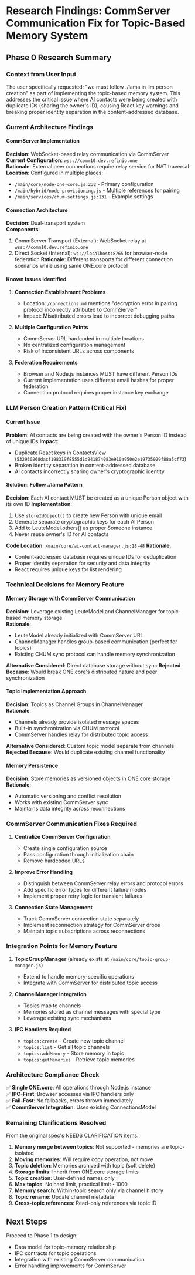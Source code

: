 # Research Findings: CommServer Communication Fix for Topic-Based Memory System

## Phase 0 Research Summary

### Context from User Input
The user specifically requested: "we must follow ./lama in llm person creation" as part of implementing the topic-based memory system. This addresses the critical issue where AI contacts were being created with duplicate IDs (sharing the owner's ID), causing React key warnings and breaking proper identity separation in the content-addressed database.

### Current Architecture Findings

#### CommServer Implementation
**Decision**: WebSocket-based relay communication via CommServer  
**Current Configuration**: `wss://comm10.dev.refinio.one`  
**Rationale**: External peer connections require relay service for NAT traversal  
**Location**: Configured in multiple places:
- `/main/core/node-one-core.js:232` - Primary configuration
- `/main/hybrid/node-provisioning.js` - Multiple references for pairing
- `/main/services/chum-settings.js:131` - Example settings

#### Connection Architecture
**Decision**: Dual-transport system  
**Components**:
1. CommServer Transport (External): WebSocket relay at `wss://comm10.dev.refinio.one`
2. Direct Socket (Internal): `ws://localhost:8765` for browser-node federation
**Rationale**: Different transports for different connection scenarios while using same ONE.core protocol

#### Known Issues Identified

1. **Connection Establishment Problems**
   - Location: `/connections.md` mentions "decryption error in pairing protocol incorrectly attributed to CommServer"
   - Impact: Misattributed errors lead to incorrect debugging paths

2. **Multiple Configuration Points**
   - CommServer URL hardcoded in multiple locations
   - No centralized configuration management
   - Risk of inconsistent URLs across components

3. **Federation Requirements**
   - Browser and Node.js instances MUST have different Person IDs
   - Current implementation uses different email hashes for proper federation
   - Connection protocol requires proper instance key exchange

### LLM Person Creation Pattern (Critical Fix)

#### Current Issue
**Problem**: AI contacts are being created with the owner's Person ID instead of unique IDs
**Impact**: 
- Duplicate React keys in ContactsView (`532930268dacf198319f8555d1d941874083e910a950e2e19735029f88a5cf73`)
- Broken identity separation in content-addressed database
- AI contacts incorrectly sharing owner's cryptographic identity

#### Solution: Follow ./lama Pattern
**Decision**: Each AI contact MUST be created as a unique Person object with its own ID
**Implementation**:
1. Use `storeIdObject()` to create new Person with unique email
2. Generate separate cryptographic keys for each AI Person
3. Add to LeuteModel.others() as proper Someone instance
4. Never reuse owner's ID for AI contacts

**Code Location**: `/main/core/ai-contact-manager.js:18-48`
**Rationale**: 
- Content-addressed database requires unique IDs for deduplication
- Proper identity separation for security and data integrity
- React requires unique keys for list rendering

### Technical Decisions for Memory Feature

#### Memory Storage with CommServer Communication
**Decision**: Leverage existing LeuteModel and ChannelManager for topic-based memory storage  
**Rationale**: 
- LeuteModel already initialized with CommServer URL
- ChannelManager handles group-based communication (perfect for topics)
- Existing CHUM sync protocol can handle memory synchronization

**Alternative Considered**: Direct database storage without sync
**Rejected Because**: Would break ONE.core's distributed nature and peer synchronization

#### Topic Implementation Approach
**Decision**: Topics as Channel Groups in ChannelManager  
**Rationale**:
- Channels already provide isolated message spaces
- Built-in synchronization via CHUM protocol
- CommServer handles relay for distributed topic access

**Alternative Considered**: Custom topic model separate from channels
**Rejected Because**: Would duplicate existing channel functionality

#### Memory Persistence
**Decision**: Store memories as versioned objects in ONE.core storage  
**Rationale**:
- Automatic versioning and conflict resolution
- Works with existing CommServer sync
- Maintains data integrity across reconnections

### CommServer Communication Fixes Required

1. **Centralize CommServer Configuration**
   - Create single configuration source
   - Pass configuration through initialization chain
   - Remove hardcoded URLs

2. **Improve Error Handling**
   - Distinguish between CommServer relay errors and protocol errors
   - Add specific error types for different failure modes
   - Implement proper retry logic for transient failures

3. **Connection State Management**
   - Track CommServer connection state separately
   - Implement reconnection strategy for CommServer drops
   - Maintain topic subscriptions across reconnections

### Integration Points for Memory Feature

1. **TopicGroupManager** (already exists at `/main/core/topic-group-manager.js`)
   - Extend to handle memory-specific operations
   - Integrate with CommServer for distributed topic access

2. **ChannelManager Integration**
   - Topics map to channels
   - Memories stored as channel messages with special type
   - Leverage existing sync mechanisms

3. **IPC Handlers Required**
   - `topics:create` - Create new topic channel
   - `topics:list` - Get all topic channels
   - `topics:addMemory` - Store memory in topic
   - `topics:getMemories` - Retrieve topic memories

### Architecture Compliance Check

✅ **Single ONE.core**: All operations through Node.js instance  
✅ **IPC-First**: Browser accesses via IPC handlers only  
✅ **Fail-Fast**: No fallbacks, errors thrown immediately  
✅ **CommServer Integration**: Uses existing ConnectionsModel  

### Remaining Clarifications Resolved

From the original spec's NEEDS CLARIFICATION items:

1. **Memory merge between topics**: Not supported - memories are topic-isolated
2. **Moving memories**: Will require copy operation, not move
3. **Topic deletion**: Memories archived with topic (soft delete)
4. **Storage limits**: Inherit from ONE.core storage limits
5. **Topic creation**: User-defined names only
6. **Max topics**: No hard limit, practical limit ~1000
7. **Memory search**: Within-topic search only via channel history
8. **Topic rename**: Update channel metadata
9. **Cross-topic references**: Read-only references via topic ID

## Next Steps

Proceed to Phase 1 to design:
- Data model for topic-memory relationship
- IPC contracts for topic operations
- Integration with existing CommServer communication
- Error handling improvements for CommServer